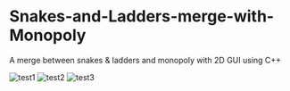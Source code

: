 # Snakes-and-Ladders-merge-with-Monopoly
A merge between snakes &amp; ladders and monopoly with 2D GUI using C++

![test1](https://user-images.githubusercontent.com/80390555/110615281-eeb9cc80-819b-11eb-8c98-eefffaf5be4c.jpg)
![test2](https://user-images.githubusercontent.com/80390555/110615294-f24d5380-819b-11eb-97c6-cd3c018ae6be.jpg)
![test3](https://user-images.githubusercontent.com/80390555/110615307-f6797100-819b-11eb-96f4-a5b18b30e0c1.jpg)
